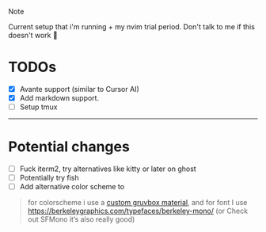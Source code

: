
> [!Note]
> Current setup that i'm running + my nvim trial period.
> Don't talk to me if this doesn't work 🙏

# TODOs
* [X] Avante support (similar to Cursor AI)
* [X] Add markdown support. 
* [ ] Setup tmux

----

# Potential changes
* [ ] Fuck iterm2, try alternatives like kitty or later on ghost
* [ ] Potentially try fish
* [ ] Add alternative color scheme to 
> for colorscheme i use a [custom gruvbox material](https://github.com/adibhanna/nvim/blob/main/lua/plugins/colorschemes.lua), and for font I use https://berkeleygraphics.com/typefaces/berkeley-mono/ (or Check out SFMono it’s also really good)
